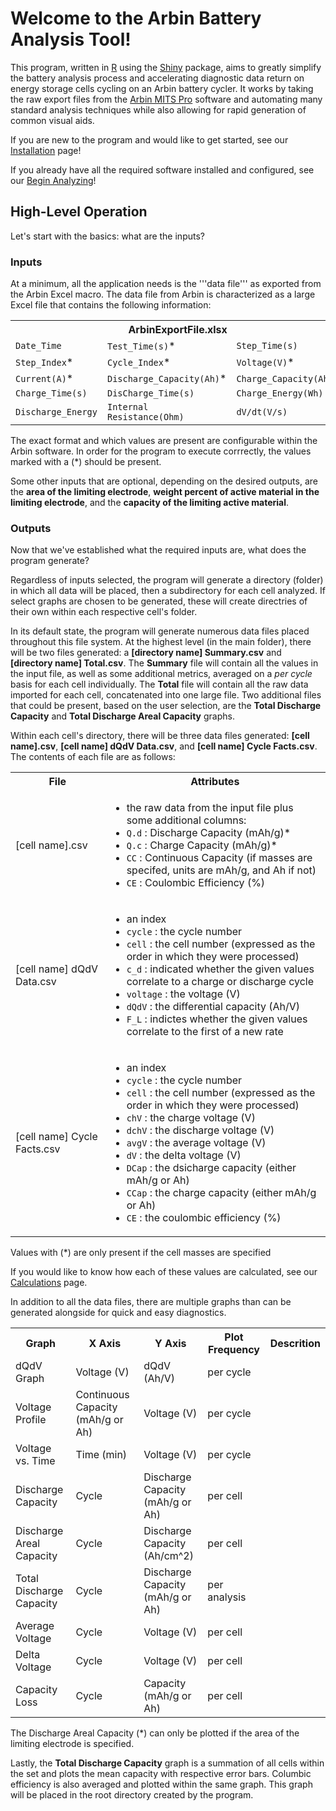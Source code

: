 # Welcome to the Arbin Battery Analysis Tool!

This program, written in [R](https://www.r-project.org/) using the [Shiny](https://shiny.rstudio.com/) package, aims to greatly simplify the battery analysis process and accelerating diagnostic data return on energy storage cells cycling on an Arbin battery cycler. It works by taking the raw export files from the [Arbin MITS Pro](https://www.arbin.com/software/) software and automating many standard analysis techniques while also allowing for rapid generation of common visual aids. 

If you are new to the program and would like to get started, see our [Installation](Installation.md) page!

If you already have all the required software installed and configured, see our [Begin Analyzing](begin-analyzing.md)!

## High-Level Operation

Let's start with the basics: what are the inputs?

### Inputs

At a minimum, all the application needs is the '''data file''' as exported from the Arbin Excel macro. The data file from Arbin is characterized as a large Excel file that contains the following information:

<table>
  <tr>
    <th colspan="3">ArbinExportFile.xlsx</th>
  </tr>
  <tr>
    <td><code>Date_Time</code></td>
    <td><code>Test_Time(s)</code>*</td>
    <td><code>Step_Time(s)</code></td>
  </tr>
  <tr>
    <td><code>Step_Index</code>*</td>
    <td><code>Cycle_Index</code>*</td>
    <td><code>Voltage(V)</code>*</td>
  </tr>
  <tr>
    <td><code>Current(A)</code>*</td>
    <td><code>Discharge_Capacity(Ah)</code>*</td>
    <td><code>Charge_Capacity(Ah)</code>*</td>
  </tr>
  <tr>
    <td><code>Charge_Time(s)</code></td>
    <td><code>DisCharge_Time(s)</code></td>
    <td><code>Charge_Energy(Wh)</code></td>
  </tr>
  <tr>
    <td><code>Discharge_Energy</code></td>
    <td><code>Internal Resistance(Ohm)</code></td>
    <td><code>dV/dt(V/s)</code></td>
  </tr>
</table>

The exact format and which values are present are configurable within the Arbin software. In order for the program to execute corrrectly, the values marked with a (*) should be present.

Some other inputs that are optional, depending on the desired outputs, are the **area of the limiting electrode**, **weight percent of active material in the limiting electrode**, and the **capacity of the limiting active material**. 

### Outputs

Now that we've established what the required inputs are, what does the program generate? 

Regardless of inputs selected, the program will generate a directory (folder) in which all data will be placed, then a subdirectory for each cell analyzed. If select graphs are chosen to be generated, these will create directries of their own within each respective cell's folder. 

In its default state, the program will generate numerous data files placed throughout this file system. At the highest level (in the main folder), there will be two files generated: a **[directory name] Summary.csv** and **[directory name] Total.csv**. The **Summary** file will contain all the values in the input file, as well as some additional metrics, averaged on a *per cycle* basis for each cell individually. The **Total** file will contain all the raw data imported for each cell, concatenated into one large file. Two additional files that could be present, based on the user selection, are the **Total Discharge Capacity** and **Total Discharge Areal Capacity** graphs.

Within each cell's directory, there will be three data files generated: **[cell name].csv**, **[cell name] dQdV Data.csv**, and **[cell name] Cycle Facts.csv**. The contents of each file are as follows:

<table>
  <tr>
    <th>File</th>
    <th>Attributes</th>
  </tr>
  <tr>
    <td>[cell name].csv</td>
    <td>
      <ul>
        <li>the raw data from the input file plus some additional columns:</li>
        <li><code>Q.d</code> : Discharge Capacity (mAh/g)*</li>
        <li><code>Q.c</code> : Charge Capacity (mAh/g)*</li>
        <li><code>CC</code> : Continuous Capacity (if masses are specifed, units are mAh/g, and Ah if not)</li>
        <li><code>CE</code> : Coulombic Efficiency (%)</li>
      </ul>
    </td>
  </tr>
  <tr>
    <td>[cell name] dQdV Data.csv</td>
    <td>
      <ul>
        <li>an index<br></li>
        <li><code>cycle</code> : the cycle number</li>
        <li><code>cell</code> : the cell number (expressed as the order in which they were processed)</li>
        <li><code>c_d</code> : indicated whether the given values correlate to a charge or discharge cycle</li>
        <li><code>voltage</code> : the voltage (V)</li>
        <li><code>dQdV</code> : the differential capacity (Ah/V)</li>
        <li><code>F_L</code> : indictes whether the given values correlate to the first of a new rate</li>
      </ul>
    </td>
  </tr>
  <tr>
    <td>[cell name] Cycle Facts.csv</td>
    <td>
      <ul>
        <li>an index</li>
        <li><code>cycle</code> : the cycle number</li>
        <li><code>cell</code> : the cell number (expressed as the order in which they were processed)</li>
        <li><code>chV</code> : the charge voltage (V)</li>
        <li><code>dchV</code> : the discharge voltage (V)</li>
        <li><code>avgV</code> : the average voltage (V)</li>
        <li><code>dV</code> : the delta voltage (V)</li>
        <li><code>DCap</code> : the dsicharge capacity (either mAh/g or Ah)</li>
        <li><code>CCap</code> : the charge capacity (either mAh/g or Ah)</li>
        <li><code>CE</code> : the coulombic efficiency (%)</li>
      </ul>
    </td>
  </tr>
</table>
      
Values with (*) are only present if the cell masses are specified

If you would like to know how each of these values are calculated, see our [Calculations](Calculations.md) page.

In addition to all the data files, there are multiple graphs than can be generated alongside for quick and easy diagnostics. 

<table class="tg">
  <tr>
    <th class="tg-i0p4">Graph</th>
    <th class="tg-i0p4">X Axis</th>
    <th class="tg-i0p4">Y Axis</th>
    <th class="tg-o3hj"><span style="font-weight:bold">Plot Frequency</span><br></th>
    <th class="tg-i0p4">Descrition</th>
  </tr>
  <tr>
    <td class="tg-xwyw">dQdV Graph</td>
    <td class="tg-xwyw">Voltage (V)</td>
    <td class="tg-xwyw">dQdV (Ah/V)</td>
    <td class="tg-xwyw">per cycle</td>
  </tr>
  <tr>
    <td class="tg-gfnm">Voltage Profile</td>
    <td class="tg-gfnm">Continuous Capacity (mAh/g or Ah)</td>
    <td class="tg-gfnm">Voltage (V)</td>
    <td class="tg-gfnm">per cycle</td>
  </tr>
  <tr>
    <td class="tg-xwyw">Voltage vs. Time</td>
    <td class="tg-xwyw">Time (min)</td>
    <td class="tg-xwyw">Voltage (V)</td>
    <td class="tg-xwyw">per cycle</td>
  </tr>
  <tr>
    <td class="tg-gfnm">Discharge Capacity</td>
    <td class="tg-gfnm">Cycle</td>
    <td class="tg-gfnm">Discharge Capacity (mAh/g or Ah)</td>
    <td class="tg-gfnm">per cell</td>
  </tr>
  <tr>
    <td class="tg-xwyw">Discharge Areal Capacity</td>
    <td class="tg-xwyw">Cycle</td>
    <td class="tg-xwyw">Discharge Capacity (Ah/cm^2)</td>
    <td class="tg-xwyw">per cell</td>
  </tr>
  <tr>
    <td class="tg-gfnm">Total Discharge Capacity</td>
    <td class="tg-gfnm">Cycle</td>
    <td class="tg-gfnm">Discharge Capacity (mAh/g or Ah)</td>
    <td class="tg-gfnm">per analysis</td>
  </tr>
  <tr>
    <td class="tg-xwyw">Average Voltage</td>
    <td class="tg-xwyw">Cycle</td>
    <td class="tg-xwyw">Voltage (V)</td>
    <td class="tg-xwyw">per cell</td>
  </tr>
  <tr>
    <td class="tg-gfnm">Delta Voltage</td>
    <td class="tg-gfnm">Cycle</td>
    <td class="tg-gfnm">Voltage (V)</td>
    <td class="tg-gfnm">per cell</td>
  </tr>
  <tr>
    <td class="tg-xwyw">Capacity Loss</td>
    <td class="tg-xwyw">Cycle</td>
    <td class="tg-xwyw">Capacity (mAh/g or Ah)</td>
    <td class="tg-xwyw">per cell</td>
  </tr>
</table>

The Discharge Areal Capacity (*) can only be plotted if the area of the limiting electrode is specified.

Lastly, the **Total Discharge Capacity** graph is a summation of all cells within the set and plots the mean capacity with respective error bars. Columbic efficiency is also averaged and plotted within the same graph. This graph will be placed in the root directory created by the program.
